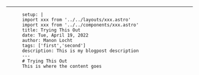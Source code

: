 ---
          setup: |
          import xxx from '../../layouts/xxx.astro'
          import xxx from '../../components/xxx.astro'
          title: Trying This Out
          date: Tue, April 19, 2022
          author: Manon Locht
          tags: ['first','second']
          description: This is my blogpost description
          ---
          # Trying This Out
          This is where the content goes
          